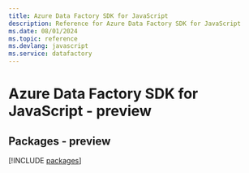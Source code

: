```yaml
---
title: Azure Data Factory SDK for JavaScript
description: Reference for Azure Data Factory SDK for JavaScript
ms.date: 08/01/2024
ms.topic: reference
ms.devlang: javascript
ms.service: datafactory
---
```

# Azure Data Factory SDK for JavaScript - preview
## Packages - preview
[!INCLUDE [packages](data-factory-index.md)]
